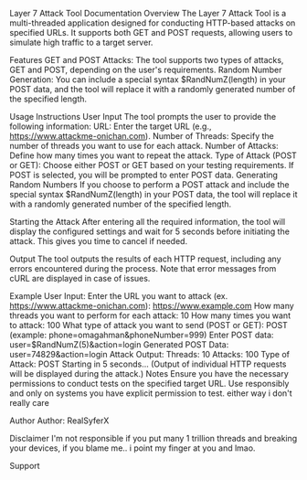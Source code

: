 Layer 7 Attack Tool Documentation
Overview The Layer 7 Attack Tool is a multi-threaded application designed for conducting HTTP-based attacks on specified URLs. It supports both GET and POST requests, allowing users to simulate high traffic to a target server.

Features
GET and POST Attacks: The tool supports two types of attacks, GET and POST, depending on the user's requirements. Random Number Generation: You can include a special syntax $RandNumZ(length) in your POST data, and the tool will replace it with a randomly generated number of the specified length.

Usage Instructions
User Input The tool prompts the user to provide the following information:
URL: Enter the target URL (e.g., https://www.attackme-onichan.com).
Number of Threads: Specify the number of threads you want to use for each attack.
Number of Attacks: Define how many times you want to repeat the attack.
Type of Attack (POST or GET): Choose either POST or GET based on your testing requirements.
If POST is selected, you will be prompted to enter POST data.
Generating Random Numbers If you choose to perform a POST attack and include the special syntax $RandNumZ(length) in your POST data, the tool will replace it with a randomly generated number of the specified length.

Starting the Attack After entering all the required information, the tool will display the configured settings and wait for 5 seconds before initiating the attack. This gives you time to cancel if needed.

Output The tool outputs the results of each HTTP request, including any errors encountered during the process. Note that error messages from cURL are displayed in case of issues.

Example
User Input:
Enter the URL you want to attack (ex. https://www.attackme-onichan.com): https://www.example.com
How many threads you want to perform for each attack: 10
How many times you want to attack: 100
What type of attack you want to send (POST or GET): POST
(example: phone=omagahman&phoneNumber=999)
Enter POST data: user=$RandNumZ(5)&action=login
Generated POST Data:
user=74829&action=login
Attack Output:
Threads: 10
Attacks: 100
Type of Attack: POST
Starting in 5 seconds...
(Output of individual HTTP requests will be displayed during the attack.)
Notes
Ensure you have the necessary permissions to conduct tests on the specified target URL. Use responsibly and only on systems you have explicit permission to test. either way i don't really care

Author
Author: RealSyferX

Disclaimer
I'm not responsible if you put many 1 trillion threads and breaking your devices, if you blame me.. i point my finger at you and lmao.

Support
